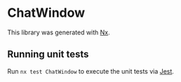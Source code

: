 # ChatWindow

This library was generated with [Nx](https://nx.dev).

## Running unit tests

Run `nx test ChatWindow` to execute the unit tests via [Jest](https://jestjs.io).
